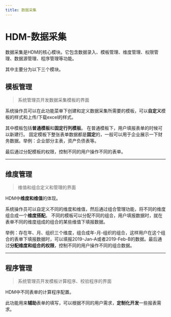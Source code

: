 ```yaml
---
title: 数据采集
---
```


# HDM-数据采集

数据采集是HDM的核心模块。它包含数据录入、模板管理、维度管理、权限管理、数据源管理、程序管理等功能。

其中主要分为以下三个模块。

## 模板管理


> 系统管理员开发数据采集模板的界面

系统操作员可以在此功能菜单下创建和定义数据采集所需要的模板，可以**自定义**模板的样式和上传/下载excel的样式。

其中模板包括**普通模板**和**固定行列模板**。
在普通模板下，用户填报表单的时候可以新建行。
固定模板下整张表单数据都是**固定**的，一般可以用于企业展示一下财务数据。举例：企业部分主表，资产负债表等。

最后通过分配模板的权限，控制不同的用户操作不同的表单。

-------

## 维度管理

> 维值和组合定义和管理的界面

HDM中**维度和维值**的体现。

系统操作员可以自定义不同的维度和维值，然后通过组合管理功能，将不同的维度组合成一个**维度搭配**。
不同的模板可以分配不同的组合，用户填报数据时，就在表单不同的维度组成的组合的某些维值下填报数据。

举例：存在年、月、组织三个维度，组合成年-月-组织的组合，这样用户在这个组合的表单下填报数据时，可以填报2019-Jan-A或者2019-Feb-B的数据。最后通过**分配维度和组合的权限**，控制不同的用户操作不同的组合数据。

-------
    
## 程序管理

>系统管理员开发模板计算程序、校验程序的界面

HDM中不同表单的计算程序配置。

此功能用来**辅助**表单的填写，可以根据不同的用户需求，**定制化开发**一些报表需求。